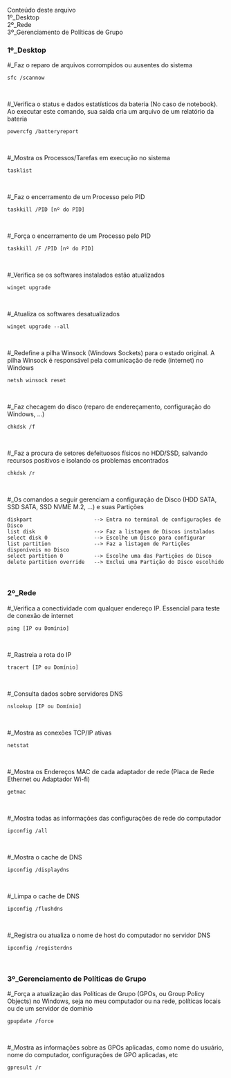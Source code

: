 Conteúdo deste arquivo<br>
1º_Desktop <br>
2º_Rede <br>
3º_Gerenciamento de Políticas de Grupo <br>


<h3>1º_Desktop</h3>

#_Faz o reparo de arquivos corrompidos ou ausentes do sistema

    sfc /scannow

<br>    

#_Verifica o status e dados estatísticos da bateria (No caso de notebook). Ao executar este comando, sua saída cria um arquivo de um relatório da bateria

    powercfg /batteryreport

<br>



#_Mostra os Processos/Tarefas em execução no sistema

    tasklist

<br>

#_Faz o encerramento de um Processo pelo PID

    taskkill /PID [nº do PID]

<br>

#_Força o encerramento de um Processo pelo PID

    taskkill /F /PID [nº do PID]

<br>

#_Verifica se os softwares instalados estão atualizados

    winget upgrade

<br>

#_Atualiza os softwares desatualizados

    winget upgrade --all

<br>

#_Redefine a pilha Winsock (Windows Sockets) para o estado original. A pilha Winsock é responsável pela comunicação de rede (internet) no Windows

    netsh winsock reset

<br>

#_Faz checagem do disco (reparo de endereçamento, configuração do Windows, ...)

    chkdsk /f

<br>

#_Faz a procura de setores defeituosos físicos no HDD/SSD, salvando recursos positivos e isolando os problemas encontrados

    chkdsk /r

<br>

#_Os comandos a seguir gerenciam a configuração de Disco (HDD SATA, SSD SATA, SSD NVME M.2, ...) e suas Partições

    diskpart                    --> Entra no terminal de configurações de Disco
    list disk                   --> Faz a listagem de Discos instalados
    select disk 0               --> Escolhe um Disco para configurar
    list partition              --> Faz a listagem de Partições disponíveis no Disco
    select partition 0          --> Escolhe uma das Partições do Disco
    delete partition override   --> Exclui uma Partição do Disco escolhido

<br>


<h3>2º_Rede</h3>

#_Verifica a conectividade com qualquer endereço IP. Essencial para teste de conexão de internet

    ping [IP ou Domínio]

<br>

#_Rastreia a rota do IP

    tracert [IP ou Domínio]

<br>

#_Consulta dados sobre servidores DNS

    nslookup [IP ou Domínio]

<br>

#_Mostra as conexões TCP/IP ativas

    netstat

<br>

#_Mostra os Endereços MAC de cada adaptador de rede (Placa de Rede Ethernet ou Adaptador Wi-fi)

    getmac

<br>

#_Mostra todas as informações das configurações de rede do computador

    ipconfig /all

<br>

#_Mostra o cache de DNS

    ipconfig /displaydns

<br>

#_Limpa o cache de DNS

    ipconfig /flushdns

<br>

#_Registra ou atualiza o nome de host do computador no servidor DNS

    ipconfig /registerdns

<br>

<h3>3º_Gerenciamento de Políticas de Grupo</h3>

#_Força a atualização das Políticas de Grupo (GPOs, ou Group Policy Objects) no Windows, seja no meu computador ou na rede, políticas locais ou de um servidor de domínio

    gpupdate /force

<br>

#_Mostra as informações sobre as GPOs aplicadas, como nome do usuário, nome do computador, configurações de GPO aplicadas, etc

    gpresult /r
